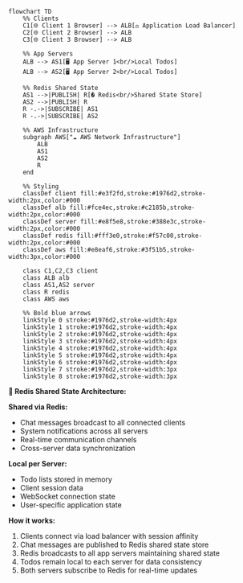 ```mermaid
flowchart TD
    %% Clients
    C1[🌐 Client 1 Browser] --> ALB[⚖️ Application Load Balancer]
    C2[🌐 Client 2 Browser] --> ALB
    C3[🌐 Client 3 Browser] --> ALB
    
    %% App Servers
    ALB --> AS1[🖥️ App Server 1<br/>Local Todos]
    ALB --> AS2[🖥️ App Server 2<br/>Local Todos]
    
    %% Redis Shared State
    AS1 -->|PUBLISH| R[� Redis<br/>Shared State Store]
    AS2 -->|PUBLISH| R
    R -.->|SUBSCRIBE| AS1
    R -.->|SUBSCRIBE| AS2
    
    %% AWS Infrastructure
    subgraph AWS["☁️ AWS Network Infrastructure"]
        ALB
        AS1
        AS2
        R
    end
    
    %% Styling
    classDef client fill:#e3f2fd,stroke:#1976d2,stroke-width:2px,color:#000
    classDef alb fill:#fce4ec,stroke:#c2185b,stroke-width:2px,color:#000
    classDef server fill:#e8f5e8,stroke:#388e3c,stroke-width:2px,color:#000
    classDef redis fill:#fff3e0,stroke:#f57c00,stroke-width:2px,color:#000
    classDef aws fill:#e8eaf6,stroke:#3f51b5,stroke-width:3px,color:#000
    
    class C1,C2,C3 client
    class ALB alb
    class AS1,AS2 server
    class R redis
    class AWS aws
    
    %% Bold blue arrows
    linkStyle 0 stroke:#1976d2,stroke-width:4px
    linkStyle 1 stroke:#1976d2,stroke-width:4px
    linkStyle 2 stroke:#1976d2,stroke-width:4px
    linkStyle 3 stroke:#1976d2,stroke-width:4px
    linkStyle 4 stroke:#1976d2,stroke-width:4px
    linkStyle 5 stroke:#1976d2,stroke-width:4px
    linkStyle 6 stroke:#1976d2,stroke-width:4px
    linkStyle 7 stroke:#1976d2,stroke-width:3px
    linkStyle 8 stroke:#1976d2,stroke-width:3px
```

**🔄 Redis Shared State Architecture:**

**Shared via Redis:**
- Chat messages broadcast to all connected clients
- System notifications across all servers
- Real-time communication channels
- Cross-server data synchronization

**Local per Server:**
- Todo lists stored in memory
- Client session data
- WebSocket connection state
- User-specific application state

**How it works:**
1. Clients connect via load balancer with session affinity
2. Chat messages are published to Redis shared state store
3. Redis broadcasts to all app servers maintaining shared state
4. Todos remain local to each server for data consistency
5. Both servers subscribe to Redis for real-time updates
